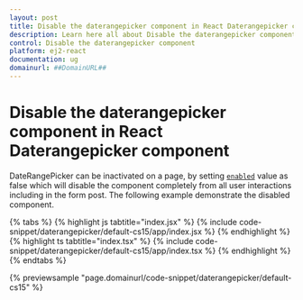 ```yaml
---
layout: post
title: Disable the daterangepicker component in React Daterangepicker component | Syncfusion
description: Learn here all about Disable the daterangepicker component in Syncfusion React Daterangepicker component of Syncfusion Essential JS 2 and more.
control: Disable the daterangepicker component 
platform: ej2-react
documentation: ug
domainurl: ##DomainURL##
---
```


# Disable the daterangepicker component in React Daterangepicker component

DateRangePicker can be inactivated on a page, by setting [`enabled`](https://ej2.syncfusion.com/react/documentation/api/daterangepicker#enabled) value as false which will disable the component completely from all user interactions including in the form post. The following example demonstrate the disabled component.

{% tabs %}
{% highlight js tabtitle="index.jsx" %}
{% include code-snippet/daterangepicker/default-cs15/app/index.jsx %}
{% endhighlight %}
{% highlight ts tabtitle="index.tsx" %}
{% include code-snippet/daterangepicker/default-cs15/app/index.tsx %}
{% endhighlight %}
{% endtabs %}

 {% previewsample "page.domainurl/code-snippet/daterangepicker/default-cs15" %}